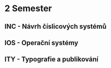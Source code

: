 # 2 Semester

## INC - Návrh číslicových systémů
## IOS - Operační systémy
## ITY - Typografie a publikování

